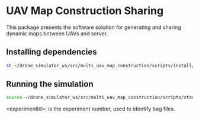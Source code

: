 # UAV Map Construction Sharing

This package presents the software solution for generating and sharing dynamic maps between UAVs and server.

## Installing dependencies

```sh
sh ~/drone_simulator_ws/src/multi_uav_map_construction/scripts/install/install_dependencies.sh
```

## Running the simulation

```sh
source ~/drone_simulator_ws/src/multi_uav_map_construction/scripts/start/simulation_test.sh <experimentId>
```
\<experimentId\>: is the experiment number, used to identify bag files.
